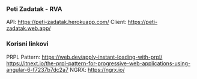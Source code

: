### Peti Zadatak - RVA
API: https://peti-zadatak.herokuapp.com/
Client: https://peti-zadatak.web.app/

### Korisni linkovi
PRPL Pattern: 
https://web.dev/apply-instant-loading-with-prpl/
https://itnext.io/the-prpl-pattern-for-progressive-web-applications-using-angular-6-f7237b7dc2a7
NGRX:
https://ngrx.io/